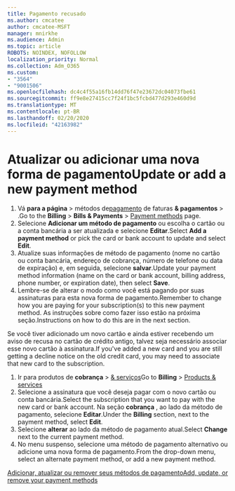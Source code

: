 ```yaml
---
title: Pagamento recusado
ms.author: cmcatee
author: cmcatee-MSFT
manager: mnirkhe
ms.audience: Admin
ms.topic: article
ROBOTS: NOINDEX, NOFOLLOW
localization_priority: Normal
ms.collection: Adm_O365
ms.custom:
- "3564"
- "9001506"
ms.openlocfilehash: dc4c4f55a16fb14dd76f47e23672dc04073fbe61
ms.sourcegitcommit: ff9e8e27415cc7f24f1bc5fcbd477d293e460d9d
ms.translationtype: MT
ms.contentlocale: pt-BR
ms.lasthandoff: 02/20/2020
ms.locfileid: "42163982"
---
```

# <a name="update-or-add-a-new-payment-method"></a><span data-ttu-id="88bcd-102">Atualizar ou adicionar uma nova forma de pagamento</span><span class="sxs-lookup"><span data-stu-id="88bcd-102">Update or add a new payment method</span></span>

1. <span data-ttu-id="88bcd-103">Vá **para a página** > métodos de<a href="https://go.microsoft.com/fwlink/p/?linkid=2018806" target="_blank">pagamento</a> de faturas **& pagamentos** > .</span><span class="sxs-lookup"><span data-stu-id="88bcd-103">Go to the **Billing** > **Bills & Payments** > <a href="https://go.microsoft.com/fwlink/p/?linkid=2018806" target="_blank">Payment methods</a> page.</span></span>
2. <span data-ttu-id="88bcd-104">Selecione **Adicionar um método de pagamento** ou escolha o cartão ou a conta bancária a ser atualizada e selecione **Editar**.</span><span class="sxs-lookup"><span data-stu-id="88bcd-104">Select **Add a payment method** or pick the card or bank account to update and select **Edit**.</span></span>
3. <span data-ttu-id="88bcd-105">Atualize suas informações de método de pagamento (nome no cartão ou conta bancária, endereço de cobrança, número de telefone ou data de expiração) e, em seguida, selecione **salvar**.</span><span class="sxs-lookup"><span data-stu-id="88bcd-105">Update your payment method information (name on the card or bank account, billing address, phone number, or expiration date), then select **Save**.</span></span>
4. <span data-ttu-id="88bcd-106">Lembre-se de alterar o modo como você está pagando por suas assinaturas para esta nova forma de pagamento.</span><span class="sxs-lookup"><span data-stu-id="88bcd-106">Remember to change how you are paying for your subscription(s) to this new payment method.</span></span> <span data-ttu-id="88bcd-107">As instruções sobre como fazer isso estão na próxima seção.</span><span class="sxs-lookup"><span data-stu-id="88bcd-107">Instructions on how to do this are in the next section.</span></span>

<span data-ttu-id="88bcd-108">Se você tiver adicionado um novo cartão e ainda estiver recebendo um aviso de recusa no cartão de crédito antigo, talvez seja necessário associar esse novo cartão à assinatura.</span><span class="sxs-lookup"><span data-stu-id="88bcd-108">If you've added a new card and you are still getting a decline notice on the old credit card, you may need to associate that new card to the subscription.</span></span>

1. <span data-ttu-id="88bcd-109">Ir para produtos de **cobrança** > <a href="https://go.microsoft.com/fwlink/p/?linkid=842054" target="_blank">& serviços</a></span><span class="sxs-lookup"><span data-stu-id="88bcd-109">Go to **Billing** > <a href="https://go.microsoft.com/fwlink/p/?linkid=842054" target="_blank">Products & services</a></span></span>
2. <span data-ttu-id="88bcd-110">Selecione a assinatura que você deseja pagar com o novo cartão ou conta bancária.</span><span class="sxs-lookup"><span data-stu-id="88bcd-110">Select the subscription that you want to pay with the new card or bank account.</span></span> <span data-ttu-id="88bcd-111">Na seção **cobrança** , ao lado da método de pagamento, selecione **Editar**.</span><span class="sxs-lookup"><span data-stu-id="88bcd-111">Under the **Billing** section, next to the payment method, select **Edit**.</span></span>
3. <span data-ttu-id="88bcd-112">Selecione **alterar** ao lado da método de pagamento atual.</span><span class="sxs-lookup"><span data-stu-id="88bcd-112">Select **Change** next to the current payment method.</span></span>
4. <span data-ttu-id="88bcd-113">No menu suspenso, selecione uma método de pagamento alternativo ou adicione uma nova forma de pagamento.</span><span class="sxs-lookup"><span data-stu-id="88bcd-113">From the drop-down menu, select an alternate payment method, or add a new payment method.</span></span>

[<span data-ttu-id="88bcd-114">Adicionar, atualizar ou remover seus métodos de pagamento</span><span class="sxs-lookup"><span data-stu-id="88bcd-114">Add, update, or remove your payment methods</span></span>](https://go.microsoft.com/fwlink/?linkid=2118133)